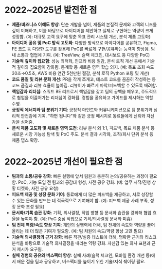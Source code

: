 # 2022~2025년 발전한 점

- **제품/비즈니스 이해도 향상**: 단순 개발을 넘어, 제품의 본질적 문제와 고객의 니즈를 깊이 이해하고, 이를 바탕으로 아이디어를 제안하고 실제로 구현하는 역량이 크게 성장함. (예: 대규모 고객 요구에 맞춘 목표 관리 시스템 개선, 분석 제품 고도화)
- **아이디어 공유 및 PoC 방식 고도화**: 다양한 방식으로 아이디어를 공유하고, Figma, FE 코드 등 다양한 도구를 활용해 PoC를 빠르게 구현/공유하는 능력이 향상됨. 팀 내 소통과 협업에 기여. (예: TreeView, 슬랙 체크인, 대시보드 등 다양한 PoC)
- **기술적 깊이와 집요함**: 성능 최적화, 인프라 비용 절감, 분석 로직 개선 등에서 기술적 깊이와 집요함이 강화됨. 통계학 등 새로운 영역 학습 의지. (예: 목표 조회 속도 30초→0.5초, AWS 비용 연간 5천만원 절감, 분석 로직 Python 포팅 및 개선)
- **코드 품질 및 리뷰 문화 개선**: PR을 작게 쪼개고, 테스트 코드를 꼼꼼히 작성하는 등 코드 품질과 리뷰 효율이 높아짐. 리뷰어가 빠르게 파악/피드백할 수 있도록 배려함.
- **책임감과 리더십**: 스쿼드 BE 리드로서 책임감을 갖고 팀의 공백을 메우고, 주도적으로 협업을 이끌어가는 리더십이 강화됨. 경험을 공유하고 가이드를 제시하는 역할 수행.
- **긍정적 에너지와 팀 분위기 기여**: 긍정적 마인드와 커뮤니케이션으로 팀 분위기와 심리적 안전감에 기여. "하면 됩니다"와 같은 긍정 메시지로 동료들에게 신뢰와 자신감을 심어줌.
- **분석 제품 고도화 및 새로운 영역 도전**: 리뷰 분석 외 1:1, 피드백, 목표 제품 분석 등 새로운 시장 가능성 탐색 및 PoC 주도. 분석 결과 시각화, 조직/회사 단위 분석 등 제품 뎁스 확장.

# 2022~2025년 개선이 필요한 점

- **팀과의 소통/공유 강화**: 빠른 실행에 앞서 팀원과 충분히 논의/공유하는 과정이 필요함. PoC, 기능 도입 전 팀과의 공감대 형성, 사전 공유 강화. (예: 업무 시작/진행 상황 티켓화, 사전 공유 요청)
- **피드백 제공 및 성장 문화 기여**: 동료에게 더 많은 피드백을 제공하고, 서로 성장할 수 있는 문화를 만드는 데 적극적으로 기여해야 함. (예: 피드백 제공 사례 부족, 성장 문화 조성 필요)
- **문서화/기록 습관 강화**: 기획, 의사결정, 작업 방향 등 문서화 습관을 강화해 협업 효율을 높여야 함. (예: PoC 중심 작업으로 기획/의사결정 문서화 미흡)
- **팀 전체 역량/속도 향상 기여**: 개인의 실행력에 더해, 팀 전체의 속도와 역량을 끌어올리는 데 더 많은 기여가 필요함. (예: 팀 차원의 속도/역량 향상 고민 필요)
- **기술적 의사결정의 근거 강화**: 빠른 직관/실증 테스트에 더해, 명확한 근거와 리스크 분석을 바탕으로 기술적 의사결정을 내리는 역량 강화. 자신감 있는 의사 표현과 근거 제시가 요구됨.
- **실패 경험의 공유와 버스팩터 향상**: 실패 사례(슬랙 체크인, 모바일 환경 개선 등)에서 배운 점을 팀과 공유하고, 버스팩터를 높이기 위한 기술/지식 쉐어링 필요. 
